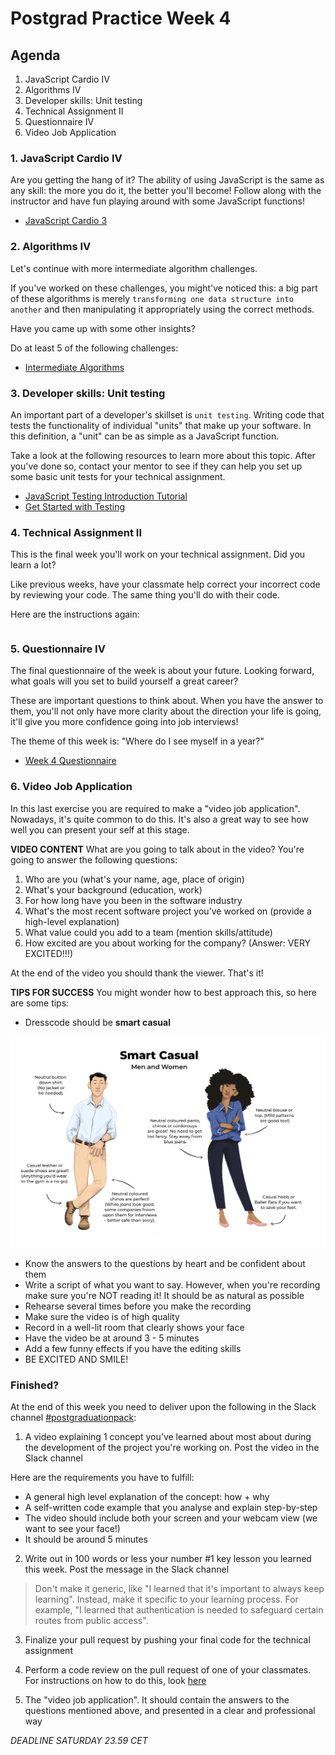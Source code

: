 # Postgrad Practice Week 4

## Agenda

1. JavaScript Cardio IV
2. Algorithms IV
3. Developer skills: Unit testing
4. Technical Assignment II
5. Questionnaire IV
6. Video Job Application

### 1. JavaScript Cardio IV

Are you getting the hang of it? The ability of using JavaScript is the same as any skill: the more you do it, the better you'll become! Follow along with the instructor and have fun playing around with some JavaScript functions!

- [JavaScript Cardio 3](https://www.youtube.com/watch?v=tcoiPHktCwQ)

### 2. Algorithms IV

Let's continue with more intermediate algorithm challenges.

If you've worked on these challenges, you might've noticed this: a big part of these algorithms is merely `transforming one data structure into another` and then manipulating it appropriately using the correct methods.

Have you came up with some other insights?

Do at least 5 of the following challenges:

- [Intermediate Algorithms](https://www.freecodecamp.org/learn/javascript-algorithms-and-data-structures/intermediate-algorithm-scripting/)

### 3. Developer skills: Unit testing

An important part of a developer's skillset is `unit testing`. Writing code that tests the functionality of individual "units" that make up your software. In this definition, a "unit" can be as simple as a JavaScript function.

Take a look at the following resources to learn more about this topic. After you've done so, contact your mentor to see if they can help you set up some basic unit tests for your technical assignment.

- [JavaScript Testing Introduction Tutorial](https://www.youtube.com/watch?v=r9HdJ8P6GQI)
- [Get Started with Testing](https://www.youtube.com/watch?v=GEqeltCQP8c)

### 4. Technical Assignment II

This is the final week you'll work on your technical assignment. Did you learn a lot?

Like previous weeks, have your classmate help correct your incorrect code by reviewing your code. The same thing you'll do with their code.

Here are the instructions again:

```md
```

### 5. Questionnaire IV

The final questionnaire of the week is about your future. Looking forward, what goals will you set to build yourself a great career?

These are important questions to think about. When you have the answer to them, you'll not only have more clarity about the direction your life is going, it'll give you more confidence going into job interviews!

The theme of this week is: "Where do I see myself in a year?"

- [Week 4 Questionnaire](https://hackyourfuture.typeform.com/to/SoSrhfM9)

### 6. Video Job Application

In this last exercise you are required to make a "video job application". Nowadays, it's quite common to do this. It's also a great way to see how well you can present your self at this stage.

**VIDEO CONTENT**
What are you going to talk about in the video? You're going to answer the following questions:

1. Who are you (what's your name, age, place of origin)
2. What's your background (education, work)
3. For how long have you been in the software industry
4. What's the most recent software project you've worked on (provide a high-level explanation)
5. What value could you add to a team (mention skills/attitude)
6. How excited are you about working for the company? (Answer: VERY EXCITED!!!)

At the end of the video you should thank the viewer. That's it!

**TIPS FOR SUCCESS**
You might wonder how to best approach this, so here are some tips:

- Dresscode should be **smart casual**

![Smart Casual](./../assets/smart-casual.png)

- Know the answers to the questions by heart and be confident about them
- Write a script of what you want to say. However, when you're recording make sure you're NOT reading it! It should be as natural as possible
- Rehearse several times before you make the recording
- Make sure the video is of high quality
- Record in a well-lit room that clearly shows your face
- Have the video be at around 3 - 5 minutes
- Add a few funny effects if you have the editing skills
- BE EXCITED AND SMILE!

### Finished?

At the end of this week you need to deliver upon the following in the Slack channel [#postgraduationpack](https://hackyourfuture.slack.com/archives/C010LE1F9U7):

1. A video explaining 1 concept you've learned about most about during the development of the project you're working on. Post the video in the Slack channel

Here are the requirements you have to fulfill:

- A general high level explanation of the concept: how + why
- A self-written code example that you analyse and explain step-by-step
- The video should include both your screen and your webcam view (we want to see your face!)
- It should be around 5 minutes

2. Write out in 100 words or less your number #1 key lesson you learned this week. Post the message in the Slack channel

> Don't make it generic, like "I learned that it's important to always keep learning". Instead, make it specific to your learning process. For example, "I learned that authentication is needed to safeguard certain routes from public access".

3. Finalize your pull request by pushing your final code for the technical assignment

4. Perform a code review on the pull request of one of your classmates. For instructions on how to do this, look [here](./../how-to-code-review.md)

5. The "video job application". It should contain the answers to the questions mentioned above, and presented in a clear and professional way

_DEADLINE SATURDAY 23.59 CET_
